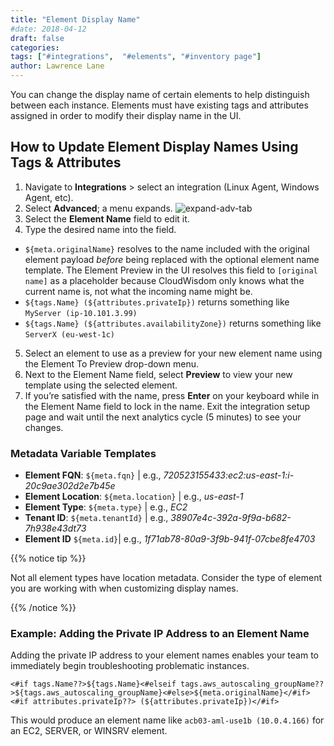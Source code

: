 ```yaml
---
title: "Element Display Name"
#date: 2018-04-12
draft: false
categories:
tags: ["#integrations",  "#elements", "#inventory page"]
author: Lawrence Lane
---
```


You can change the display name of certain elements to help distinguish between each instance. Elements must have existing tags and attributes assigned in order to modify their display name in the UI.


## How to Update Element Display Names Using Tags & Attributes

1. Navigate to **Integrations** > select an integration (Linux Agent, Windows Agent, etc).
2. Select **Advanced**; a menu expands.
![expand-adv-tab](/images/inventory-element-display-name/expand-adv-tab.png)
3. Select the **Element Name** field to edit it.
4. Type the desired name into the field.
  - ``${meta.originalName}`` resolves to the name included with the original element payload _before_ being replaced with the optional element name template. The Element Preview in the UI resolves this field to `[original name]` as a placeholder because CloudWisdom only knows what the current name is, not what the incoming name might be.
  - ``${tags.Name} (${attributes.privateIp})`` returns something like `MyServer (ip-10.101.3.99)`
  - ``${tags.Name} (${attributes.availabilityZone})`` returns something like `ServerX (eu-west-1c)`
5. Select an element to use as a preview for your new element name using the Element To Preview drop-down menu.
6. Next to the Element Name field, select **Preview** to view your new template using the selected element.
7. If you’re satisfied with the name, press **Enter** on your keyboard while in the Element Name field to lock in the name. Exit the integration setup page and wait until the next analytics cycle (5 minutes) to see your changes.

### Metadata Variable Templates

- **Element FQN**: `${meta.fqn}` | e.g., _720523155433:ec2:us-east-1:i-20c9ae302d2e7b45e_
- **Element Location**: `${meta.location}` | e.g., _us-east-1_
- **Element Type**: `${meta.type}` | e.g., _EC2_
- **Tenant ID**: `${meta.tenantId}` | e.g., _38907e4c-392a-9f9a-b682-7h938e43dt73_
- **Element ID** `${meta.id}`| e.g., _1f71ab78-80a9-3f9b-941f-07cbe8fe4703_

{{% notice tip %}}

Not all element types have location metadata. Consider the type of element you are working with when customizing display names.

{{% /notice %}}

### Example: Adding the Private IP Address to an Element Name
Adding the private IP address to your element names enables your team to immediately begin troubleshooting problematic instances.

```
<#if tags.Name??>${tags.Name}<#elseif tags.aws_autoscaling_groupName??>${tags.aws_autoscaling_groupName}<#else>${meta.originalName}</#if><#if attributes.privateIp??> (${attributes.privateIp})</#if>
```

This would produce an element name like `acb03-aml-use1b (10.0.4.166)` for an EC2, SERVER, or WINSRV element.
